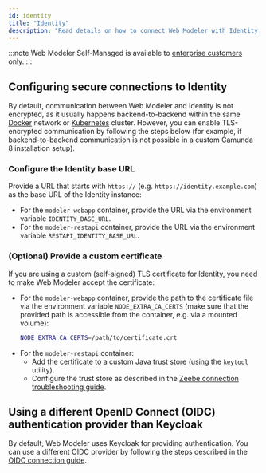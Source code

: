 ```yaml
---
id: identity
title: "Identity"
description: "Read details on how to connect Web Modeler with Identity securely."
---
```


:::note
Web Modeler Self-Managed is available to [enterprise customers](../../../../reference/licenses.md#web-modeler) only.
:::

## Configuring secure connections to Identity

By default, communication between Web Modeler and Identity is not encrypted, as it usually happens backend-to-backend within the same [Docker](../../../platform-deployment/docker.md) network or [Kubernetes](../../../platform-deployment/helm-kubernetes/overview.md) cluster.
However, you can enable TLS-encrypted communication by following the steps below (for example, if backend-to-backend communication is not possible in a custom Camunda 8 installation setup).

### Configure the Identity base URL

Provide a URL that starts with `https://` (e.g. `https://identity.example.com`) as the base URL of the Identity instance:

- For the `modeler-webapp` container, provide the URL via the environment variable `IDENTITY_BASE_URL`.
- For the `modeler-restapi` container, provide the URL via the environment variable `RESTAPI_IDENTITY_BASE_URL`.

### (Optional) Provide a custom certificate

If you are using a custom (self-signed) TLS certificate for Identity, you need to make Web Modeler accept the certificate:

- For the `modeler-webapp` container, provide the path to the certificate file via the environment variable `NODE_EXTRA_CA_CERTS` (make sure that the provided path is accessible from the container, e.g. via a mounted volume):
  ```sh
  NODE_EXTRA_CA_CERTS=/path/to/certificate.crt
  ```
- For the `modeler-restapi` container:
  - Add the certificate to a custom Java trust store (using the [`keytool`](https://docs.oracle.com/en/java/javase/21/docs/specs/man/keytool.html) utility).
  - Configure the trust store as described in the [Zeebe connection troubleshooting guide](../troubleshooting/troubleshoot-zeebe-connection.md#provide-the-certificate-to-the-jvm-trust-store).

## Using a different OpenID Connect (OIDC) authentication provider than Keycloak

By default, Web Modeler uses Keycloak for providing authentication.
You can use a different OIDC provider by following the steps described in the [OIDC connection guide](/self-managed/platform-deployment/helm-kubernetes/guides/connect-to-an-oidc-provider.md).
